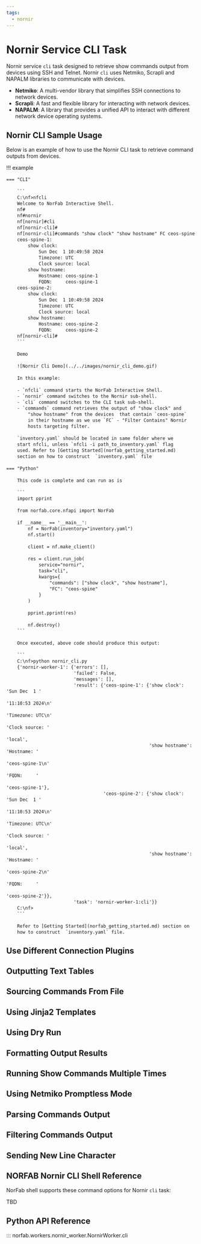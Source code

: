 ```yaml
---
tags:
  - nornir
---
```


# Nornir Service CLI Task

Nornir service `cli` task designed to retrieve show commands output 
from devices using SSH and Telnet. Nornir `cli` uses Netmiko, Scrapli 
and NAPALM libraries to communicate with devices.

- **Netmiko**: A multi-vendor library that simplifies SSH connections 
    to network devices.
- **Scrapli**: A fast and flexible library for interacting with network 
    devices.
- **NAPALM**: A library that provides a unified API to interact with 
    different network device operating systems.

## Nornir CLI Sample Usage

Below is an example of how to use the Nornir CLI task to retrieve command outputs from devices.

!!! example

    === "CLI"
    
        ```
		C:\nf>nfcli
		Welcome to NorFab Interactive Shell.
		nf#
		nf#nornir
		nf[nornir]#cli
		nf[nornir-cli]#
		nf[nornir-cli]#commands "show clock" "show hostname" FC ceos-spine
		ceos-spine-1:
			show clock:
				Sun Dec  1 10:49:58 2024
				Timezone: UTC
				Clock source: local
			show hostname:
				Hostname: ceos-spine-1
				FQDN:     ceos-spine-1
		ceos-spine-2:
			show clock:
				Sun Dec  1 10:49:58 2024
				Timezone: UTC
				Clock source: local
			show hostname:
				Hostname: ceos-spine-2
				FQDN:     ceos-spine-2
		nf[nornir-cli]#
        ```
        
        Demo
		
		![Nornir Cli Demo](../../images/nornir_cli_demo.gif)
    
        In this example:

        - `nfcli` command starts the NorFab Interactive Shell.
        - `nornir` command switches to the Nornir sub-shell.
        - `cli` command switches to the CLI task sub-shell.
        - `commands` command retrieves the output of "show clock" and 
            "show hostname" from the devices  that contain `ceos-spine` 
            in their hostname as we use `FC` - "Filter Contains" Nornir 
            hosts targeting filter.
		
		`inventory.yaml` should be located in same folder where we 
		start nfcli, unless `nfcli -i path_to_inventory.yaml` flag 
		used. Refer to [Getting Started](norfab_getting_started.md) 
		section on how to construct  `inventory.yaml` file
		
    === "Python"
    
		This code is complete and can run as is
		
        ```
        import pprint
        
        from norfab.core.nfapi import NorFab
        
        if __name__ == '__main__':
            nf = NorFab(inventory="inventory.yaml")
            nf.start()
            
            client = nf.make_client()
            
            res = client.run_job(
                service="nornir",
                task="cli",
                kwargs={
                    "commands": ["show clock", "show hostname"],
                    "FC": "ceos-spine"              
                }
            )
            
            pprint.pprint(res)
            
            nf.destroy()
        ```

		Once executed, above code should produce this output:
		
		```
        C:\nf>python nornir_cli.py
        {'nornir-worker-1': {'errors': [],
                             'failed': False,
                             'messages': [],
                             'result': {'ceos-spine-1': {'show clock': 'Sun Dec  1 '
                                                                       '11:10:53 2024\n'
                                                                       'Timezone: UTC\n'
                                                                       'Clock source: '
                                                                       'local',
                                                         'show hostname': 'Hostname: '
                                                                          'ceos-spine-1\n'
                                                                          'FQDN:     '
                                                                          'ceos-spine-1'},
                                        'ceos-spine-2': {'show clock': 'Sun Dec  1 '
                                                                       '11:10:53 2024\n'
                                                                       'Timezone: UTC\n'
                                                                       'Clock source: '
                                                                       'local',
                                                         'show hostname': 'Hostname: '
                                                                          'ceos-spine-2\n'
                                                                          'FQDN:     '
                                                                          'ceos-spine-2'}},
                             'task': 'nornir-worker-1:cli'}}
        C:\nf>					 
		```
		
		Refer to [Getting Started](norfab_getting_started.md) section on 
		how to construct  `inventory.yaml` file.

## Use Different Connection Plugins

## Outputting Text Tables

## Sourcing Commands From File

## Using Jinja2 Templates

## Using Dry Run

## Formatting Output Results

## Running Show Commands Multiple Times

## Using Netmiko Promptless Mode

## Parsing Commands Output

## Filtering Commands Output

## Sending New Line Character

## NORFAB Nornir CLI Shell Reference

NorFab shell supports these command options for Nornir `cli` task:

TBD

## Python API Reference

::: norfab.workers.nornir_worker.NornirWorker.cli